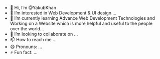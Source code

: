 - 👋 Hi, I’m @YakubKhan
- 👀 I’m interested in Web Development & UI design ...
- 🌱 I’m currently learning Advance Web Development Technologies and Working on a Website which is more helpful and useful to the people over the world...
- 💞️ I’m looking to collaborate on ...
- 📫 How to reach me ...
- 😄 Pronouns: ...
- ⚡ Fun fact: ...

<!---
YakubKhan-25/YakubKhan-25 is a ✨ special ✨ repository because its `README.md` (this file) appears on your GitHub profile.
You can click the Preview link to take a look at your changes.
--->
